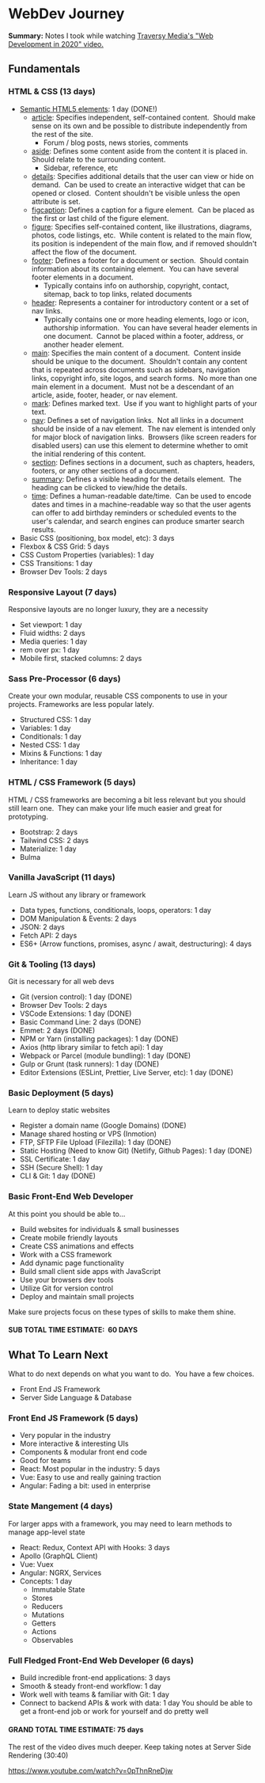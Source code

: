 # WebDev Journey

**Summary:** Notes I took while watching [Traversy Media's "Web Development in 2020" video.](https://www.youtube.com/watch?v=0pThnRneDjw)

## Fundamentals

### HTML & CSS (13 days)

- [Semantic HTML5 elements](): 1 day (DONE!)
  - [article](): Specifies independent, self-contained content.  Should make sense on its own and be possible to distribute independently from the rest of the site.
    - Forum / blog posts, news stories, comments
  - [aside](): Defines some content aside from the content it is placed in.  Should relate to the surrounding content.
    - Sidebar, reference, etc
  - [details](): Specifies additional details that the user can view or hide on demand.  Can be used to create an interactive widget that can be opened or closed.  Content shouldn't be visible unless the open attribute is set.
  - [figcaption](): Defines a caption for a figure element.  Can be placed as the first or last child of the figure element.
  - [figure](): Specifies self-contained content, like illustrations, diagrams, photos, code listings, etc.  While content is related to the main flow, its position is independent of the main flow, and if removed shouldn't affect the flow of the document.
  - [footer](): Defines a footer for a document or section.  Should contain information about its containing element.  You can have several footer elements in a document.
    - Typically contains info on authorship, copyright, contact, sitemap, back to top links, related documents
  - [header](): Represents a container for introductory content or a set of nav links.
    - Typically contains one or more heading elements, logo or icon, authorship information.  You can have several header elements in one document.  Cannot be placed within a footer, address, or another header element.
  - [main](): Specifies the main content of a document.  Content inside should be unique to the document.  Shouldn't contain any content that is repeated across documents such as sidebars, navigation links, copyright info, site logos, and search forms.  No more than one main element in a document.  Must not be a descendant of an article, aside, footer, header, or nav element.
  - [mark](): Defines marked text.  Use if you want to highlight parts of your text.
  - [nav](): Defines a set of navigation links.  Not all links in a document should be inside of a nav element.  The nav element is intended only for major block of navigation links.  Browsers (like screen readers for disabled users) can use this element to determine whether to omit the initial rendering of this content.
  - [section](): Defines sections in a document, such as chapters, headers, footers, or any other sections of a document.
  - [summary](): Defines a visible heading for the details element.  The heading can be clicked to view/hide the details.
  - [time](): Defines a human-readable date/time.  Can be used to encode dates and times in a machine-readable way so that the user agents can offer to add birthday reminders or scheduled events to the user's calendar, and search engines can produce smarter search results.
- Basic CSS (positioning, box model, etc): 3 days
- Flexbox & CSS Grid: 5 days
- CSS Custom Properties (variables): 1 day
- CSS Transitions: 1 day
- Browser Dev Tools: 2 days

### Responsive Layout (7 days)

Responsive layouts are no longer luxury, they are a necessity

- Set viewport: 1 day
- Fluid widths: 2 days
- Media queries: 1 day
- rem over px: 1 day
- Mobile first, stacked columns: 2 days

### Sass Pre-Processor (6 days)

Create your own modular, reusable CSS components to use in your projects. Frameworks are less popular lately.

- Structured CSS: 1 day
- Variables: 1 day
- Conditionals: 1 day
- Nested CSS: 1 day
- Mixins & Functions: 1 day
- Inheritance: 1 day

### HTML / CSS Framework (5 days)

HTML / CSS frameworks are becoming a bit less relevant but you should still learn one.  They can make your life much easier and great for prototyping.

- Bootstrap: 2 days
- Tailwind CSS: 2 days
- Materialize: 1 day
- Bulma

### Vanilla JavaScript (11 days)

Learn JS without any library or framework

- Data types, functions, conditionals, loops, operators: 1 day
- DOM Manipulation & Events: 2 days
- JSON: 2 days
- Fetch API: 2 days
- ES6+ (Arrow functions, promises, async / await, destructuring): 4 days

### Git & Tooling (13 days)

Git is necessary for all web devs

- Git (version control): 1 day (DONE)
- Browser Dev Tools: 2 days
- VSCode Extensions: 1 day (DONE)
- Basic Command Line: 2 days (DONE)
- Emmet: 2 days (DONE)
- NPM or Yarn (installing packages): 1 day (DONE)
- Axios (http library similar to fetch api): 1 day
- Webpack or Parcel (module bundling): 1 day (DONE)
- Gulp or Grunt (task runners): 1 day (DONE)
- Editor Extensions (ESLint, Prettier, Live Server, etc): 1 day (DONE)

### Basic Deployment (5 days)

Learn to deploy static websites

- Register a domain name (Google Domains) (DONE)
- Manage shared hosting or VPS (Inmotion)
- FTP, SFTP File Upload (Filezilla): 1 day (DONE)
- Static Hosting (Need to know Git) (Netlify, Github Pages): 1 day (DONE)
- SSL Certificate: 1 day
- SSH (Secure Shell): 1 day
- CLI & Git: 1 day (DONE)

### Basic Front-End Web Developer

At this point you should be able to...

- Build websites for individuals & small businesses
- Create mobile friendly layouts
- Create CSS animations and effects
- Work with a CSS framework
- Add dynamic page functionality
- Build small client side apps with JavaScript
- Use your browsers dev tools
- Utilize Git for version control
- Deploy and maintain small projects

Make sure projects focus on these types of skills to make them shine.

#### SUB TOTAL TIME ESTIMATE:  60 DAYS

## What To Learn Next

What to do next depends on what you want to do.  You have a few choices.

- Front End JS Framework
- Server Side Language & Database

### Front End JS Framework (5 days)

- Very popular in the industry
- More interactive & interesting UIs
- Components & modular front end code
- Good for teams
- React: Most popular in the industry: 5 days
- Vue: Easy to use and really gaining traction
- Angular: Fading a bit: used in enterprise

### State Mangement (4 days)

For larger apps with a framework, you may need to learn methods to manage app-level state

- React: Redux, Context API with Hooks: 3 days
- Apollo (GraphQL Client)
- Vue: Vuex
- Angular: NGRX, Services
- Concepts: 1 day
  - Immutable State
  - Stores
  - Reducers
  - Mutations
  - Getters
  - Actions
  - Observables

### Full Fledged Front-End Web Developer (6 days)

- Build incredible front-end applications: 3 days
- Smooth & steady front-end workflow: 1 day
- Work well with teams & familiar with Git: 1 day
- Connect to backend APIs & work with data: 1 day
  You should be able to get a front-end job or work for yourself and do pretty well

#### GRAND TOTAL TIME ESTIMATE: 75 days

The rest of the video dives much deeper. Keep taking notes at Server Side Rendering (30:40)

https://www.youtube.com/watch?v=0pThnRneDjw

